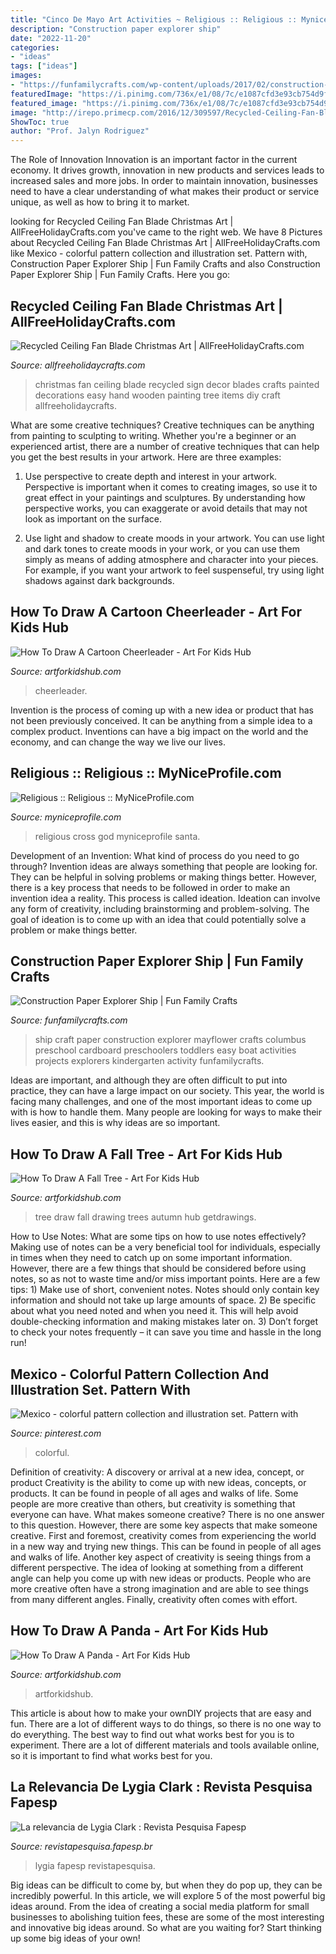 ```yaml
---
title: "Cinco De Mayo Art Activities ~ Religious :: Religious :: Myniceprofile.com"
description: "Construction paper explorer ship"
date: "2022-11-20"
categories:
- "ideas"
tags: ["ideas"]
images:
- "https://funfamilycrafts.com/wp-content/uploads/2017/02/construction-paper-explorer-ship-cindy.jpg"
featuredImage: "https://i.pinimg.com/736x/e1/08/7c/e1087cfd3e93cb754d9fa504bbdd9b5f.jpg"
featured_image: "https://i.pinimg.com/736x/e1/08/7c/e1087cfd3e93cb754d9fa504bbdd9b5f.jpg"
image: "http://irepo.primecp.com/2016/12/309597/Recycled-Ceiling-Fan-Blade-Christmas-Art_Large500_ID-1989435.jpg?v=1989435"
ShowToc: true
author: "Prof. Jalyn Rodriguez"
---
```



The Role of Innovation
Innovation is an important factor in the current economy. It drives growth, innovation in new products and services leads to increased sales and more jobs. In order to maintain innovation, businesses need to have a clear understanding of what makes their product or service unique, as well as how to bring it to market.

	

		
looking for Recycled Ceiling Fan Blade Christmas Art | AllFreeHolidayCrafts.com you've came to the right web. We have 8 Pictures about Recycled Ceiling Fan Blade Christmas Art | AllFreeHolidayCrafts.com like Mexico - colorful pattern collection and illustration set. Pattern with, Construction Paper Explorer Ship | Fun Family Crafts and also Construction Paper Explorer Ship | Fun Family Crafts. Here you go:
		
    
## Recycled Ceiling Fan Blade Christmas Art | AllFreeHolidayCrafts.com

<img loading=lazy src="http://irepo.primecp.com/2016/12/309597/Recycled-Ceiling-Fan-Blade-Christmas-Art_Large500_ID-1989435.jpg?v=1989435" onerror="this.onerror=null;this.src='https://tse1.mm.bing.net/th?id=OIP.sO1LOnzdN-T7vcJOUDw4AQHaLq&amp;pid=15.1';" alt="Recycled Ceiling Fan Blade Christmas Art | AllFreeHolidayCrafts.com">

_Source: allfreeholidaycrafts.com_

>christmas fan ceiling blade recycled sign decor blades crafts painted decorations easy hand wooden painting tree items diy craft allfreeholidaycrafts. 

	

What are some creative techniques?
Creative techniques can be anything from painting to sculpting to writing. Whether you're a beginner or an experienced artist, there are a number of creative techniques that can help you get the best results in your artwork. Here are three examples:
1. Use perspective to create depth and interest in your artwork. Perspective is important when it comes to creating images, so use it to great effect in your paintings and sculptures. By understanding how perspective works, you can exaggerate or avoid details that may not look as important on the surface.

2. Use light and shadow to create moods in your artwork. You can use light and dark tones to create moods in your work, or you can use them simply as means of adding atmosphere and character into your pieces. For example, if you want your artwork to feel suspenseful, try using light shadows against dark backgrounds.

    
## How To Draw A Cartoon Cheerleader - Art For Kids Hub

<img loading=lazy src="https://www.artforkidshub.com/wp-content/uploads/2015/09/how-to-draw-a-cheerleader-feature.jpg" onerror="this.onerror=null;this.src='https://tse4.mm.bing.net/th?id=OIP.kivPGvX-oiRoNtzHjpTw-QHaEJ&amp;pid=15.1';" alt="How To Draw A Cartoon Cheerleader - Art For Kids Hub">

_Source: artforkidshub.com_

>cheerleader. 

	

Invention is the process of coming up with a new idea or product that has not been previously conceived. It can be anything from a simple idea to a complex product. Inventions can have a big impact on the world and the economy, and can change the way we live our lives.

    
## Religious :: Religious :: MyNiceProfile.com

<img loading=lazy src="http://i.myniceprofile.com/140/14002.jpg" onerror="this.onerror=null;this.src='https://tse1.mm.bing.net/th?id=OIP.Eu0Cctohs_vLzSUnJLF35gHaJN&amp;pid=15.1';" alt="Religious :: Religious :: MyNiceProfile.com">

_Source: myniceprofile.com_

>religious cross god myniceprofile santa. 

	

Development of an Invention: What kind of process do you need to go through?
Invention ideas are always something that people are looking for. They can be helpful in solving problems or making things better. However, there is a key process that needs to be followed in order to make an invention idea a reality. This process is called ideation. Ideation can involve any form of creativity, including brainstorming and problem-solving. The goal of ideation is to come up with an idea that could potentially solve a problem or make things better.

    
## Construction Paper Explorer Ship | Fun Family Crafts

<img loading=lazy src="https://funfamilycrafts.com/wp-content/uploads/2017/02/construction-paper-explorer-ship-cindy.jpg" onerror="this.onerror=null;this.src='https://tse2.mm.bing.net/th?id=OIP.2789i74WXy1-mDKJjSxa5gHaLG&amp;pid=15.1';" alt="Construction Paper Explorer Ship | Fun Family Crafts">

_Source: funfamilycrafts.com_

>ship craft paper construction explorer mayflower crafts columbus preschool cardboard preschoolers toddlers easy boat activities projects explorers kindergarten activity funfamilycrafts. 

	

Ideas are important, and although they are often difficult to put into practice, they can have a large impact on our society. This year, the world is facing many challenges, and one of the most important ideas to come up with is how to handle them. Many people are looking for ways to make their lives easier, and this is why ideas are so important.

    
## How To Draw A Fall Tree - Art For Kids Hub

<img loading=lazy src="https://www.artforkidshub.com/wp-content/uploads/2017/11/how-to-draw-fall-tree-feature.jpg" onerror="this.onerror=null;this.src='https://tse2.mm.bing.net/th?id=OIP.FSUMVmo6YuI9xOzxcqYWFwHaEK&amp;pid=15.1';" alt="How To Draw A Fall Tree - Art For Kids Hub">

_Source: artforkidshub.com_

>tree draw fall drawing trees autumn hub getdrawings. 

	

How to Use Notes: What are some tips on how to use notes effectively?
Making use of notes can be a very beneficial tool for individuals, especially in times when they need to catch up on some important information. However, there are a few things that should be considered before using notes, so as not to waste time and/or miss important points. Here are a few tips: 1) Make use of short, convenient notes. Notes should only contain key information and should not take up large amounts of space. 2) Be specific about what you need noted and when you need it. This will help avoid double-checking information and making mistakes later on. 3) Don’t forget to check your notes frequently – it can save you time and hassle in the long run!

    
## Mexico - Colorful Pattern Collection And Illustration Set. Pattern With

<img loading=lazy src="https://i.pinimg.com/736x/e1/08/7c/e1087cfd3e93cb754d9fa504bbdd9b5f.jpg" onerror="this.onerror=null;this.src='https://tse2.mm.bing.net/th?id=OIP.ww9MnmhHosD7wb6dqD5S2gHaLG&amp;pid=15.1';" alt="Mexico - colorful pattern collection and illustration set. Pattern with">

_Source: pinterest.com_

>colorful. 

	

Definition of creativity: A discovery or arrival at a new idea, concept, or product
Creativity is the ability to come up with new ideas, concepts, or products. It can be found in people of all ages and walks of life. Some people are more creative than others, but creativity is something that everyone can have. What makes someone creative? There is no one answer to this question. However, there are some key aspects that make someone creative. First and foremost, creativity comes from experiencing the world in a new way and trying new things. This can be found in people of all ages and walks of life. Another key aspect of creativity is seeing things from a different perspective. The idea of looking at something from a different angle can help you come up with new ideas or products. People who are more creative often have a strong imagination and are able to see things from many different angles. Finally, creativity often comes with effort.

    
## How To Draw A Panda - Art For Kids Hub

<img loading=lazy src="https://www.artforkidshub.com/wp-content/uploads/2016/08/how-to-draw-a-panda-feature.jpg" onerror="this.onerror=null;this.src='https://tse4.mm.bing.net/th?id=OIP.GnNV2qEzuAtTC5AlYBDIgAHaEN&amp;pid=15.1';" alt="How To Draw A Panda - Art For Kids Hub">

_Source: artforkidshub.com_

>artforkidshub. 

	

This article is about how to make your ownDIY projects that are easy and fun. There are a lot of different ways to do things, so there is no one way to do everything. The best way to find out what works best for you is to experiment. There are a lot of different materials and tools available online, so it is important to find what works best for you.

    
## La Relevancia De Lygia Clark : Revista Pesquisa Fapesp

<img loading=lazy src="https://revistapesquisa.fapesp.br/wp-content/thumbs/b69fb992aa5cef0ccef048a430ea519059c435e4_1200-630.jpg" onerror="this.onerror=null;this.src='https://tse4.mm.bing.net/th?id=OIP.M2ayTKfbFnqn2iEeovwe2gHaEP&amp;pid=15.1';" alt="La relevancia de Lygia Clark : Revista Pesquisa Fapesp">

_Source: revistapesquisa.fapesp.br_

>lygia fapesp revistapesquisa. 

	

Big ideas can be difficult to come by, but when they do pop up, they can be incredibly powerful. In this article, we will explore 5 of the most powerful big ideas around. From the idea of creating a social media platform for small businesses to abolishing tuition fees, these are some of the most interesting and innovative big ideas around. So what are you waiting for? Start thinking up some big ideas of your own!

